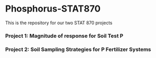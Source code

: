 # Phosphorus-STAT870

This is the repository for our two STAT 870 projects

### Project 1: Magnitude of response for Soil Test P

### Project 2: Soil Sampling Strategies for P Fertilizer Systems

